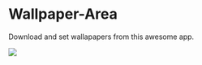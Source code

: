 # Wallpaper-Area
Download and set wallapapers from this awesome app.
<div class="image" height="520">
<img src="app/sample.gif" style="position:center">
</div>
